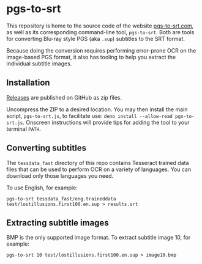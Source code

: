 # pgs-to-srt

This repository is home to the source code of the website [pgs-to-srt.com](https://pgs-to-srt.com),
as well as its corresponding command-line tool, `pgs-to-srt`. Both are tools for converting Blu-ray
style PGS (aka `.sup`) subtitles to the SRT format.

Because doing the conversion requires performing error-prone OCR on the image-based PGS format, it
also has tooling to help you extract the individual subtitle images.

## Installation

[Releases](https://github.com/wydengyre/pgs-to-srt/releases) are published on GitHub as zip files.

Uncompress the ZIP to a desired location. You may then install the main script, `pgs-to-srt.js`, to
facilitate use: `deno install --allow-read pgs-to-srt.js`. Onscreen instructions will provide tips
for adding the tool to your terminal `PATH`.

## Converting subtitles

The `tessdata_fast` directory of this repo contains Tesseract trained data files that can be used
to perform OCR on a variety of languages. You can download only those languages you need.

To use English, for example:

`pgs-to-srt tessdata_fast/eng.traineddata test/lostillusions.first100.en.sup > results.srt`

## Extracting subtitle images

BMP is the only supported image format. To extract subtitle image 10, for example:

`pgs-to-srt 10 test/lostillusions.first100.en.sup > image10.bmp`
